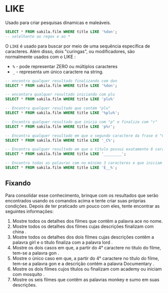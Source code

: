 # LIKE
Usado para criar pesquisas dinamicas e maleáveis.
```sql
SELECT * FROM sakila.film WHERE title LIKE '%don';
-- selelhante ao regex e ao *
```

O `LIKE` é usado para buscar por meio de uma sequência específica de caracteres. Além disso, dois "curingas", ou modificadores, são normalmente usados com o LIKE :
- `%` - pode representar ZERO ou múltiplos caracteres
- `_` - representa um único caractere na string.
```sql
-- encontra qualquer resultado finalizando com don
SELECT * FROM sakila.film WHERE title LIKE '%don';

-- encontara qualquer resultado iniciando com plu
SELECT * FROM sakila.film WHERE title LIKE 'plu%'

-- Encontra qualquer resultado que contém "plu"
SELECT * FROM sakila.film WHERE title LIKE '%plu%';

-- Encontra qualquer resultado que inicia com "p" e finaliza com "r"
SELECT * FROM sakila.film WHERE title LIKE 'p%r';

-- Encontra qualquer resultado em que o segundo caractere da frase é "C"
SELECT * FROM sakila.film WHERE title LIKE '_C%';

-- Encontra qualquer resultado em que o título possui exatamente 8 caracteres
SELECT * FROM sakila.film WHERE title LIKE '________';

-- Encontra todas as palavras com no mínimo 3 caracteres e que iniciam com E
SELECT * FROM sakila.film WHERE title LIKE 'E__%';
```


## Fixando
Para consolidar esse conhecimento, brinque com os resultados que serão encontrados usando os comandos acima e tente criar suas próprias condições. Depois de ter praticado um pouco com eles, tente encontrar as seguintes informações:
1. Mostre todos os detalhes dos filmes que contêm a palavra ace no nome.
2. Mostre todos os detalhes dos filmes cujas descrições finalizam com china .
3. Mostre todos os detalhes dos dois filmes cujas descrições contêm a palavra girl e o título finaliza com a palavra lord .
4. Mostre os dois casos em que, a partir do 4° caractere no título do filme, tem-se a palavra gon .
5. Mostre o único caso em que, a partir do 4° caractere no título do filme, tem-se a palavra gon e a descrição contém a palavra Documentary .
6. Mostre os dois filmes cujos títulos ou finalizam com academy ou iniciam com mosquito .
7. Mostre os seis filmes que contêm as palavras monkey e sumo em suas descrições.
